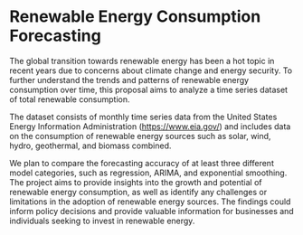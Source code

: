 # Renewable Energy Consumption Forecasting
The global transition towards renewable energy has been a hot topic in recent years due to concerns about climate change and energy security. To further understand the trends and patterns of renewable energy consumption over time, this proposal aims to analyze a time series dataset of total renewable consumption.

The dataset consists of monthly time series data from the United States Energy Information Administration (https://www.eia.gov/) and includes data on the consumption of renewable energy sources such as solar, wind, hydro, geothermal, and biomass combined.

We plan to compare the forecasting accuracy of at least three different model categories, such as regression, ARIMA, and exponential smoothing. The project aims to provide insights into the growth and potential of renewable energy consumption, as well as identify any challenges or limitations in the adoption of renewable energy sources. The findings could inform policy decisions and provide valuable information for businesses and individuals seeking to invest in renewable energy.

